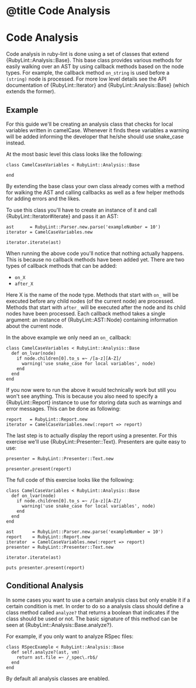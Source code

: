 # @title Code Analysis
# Code Analysis

Code analysis in ruby-lint is done using a set of classes that extend
{RubyLint::Analysis::Base}. This base class provides various methods for easily
walking over an AST by using callback methods based on the node types. For
example, the callback method `on_string` is used before a `(string)` node is
processed. For more low level details see the API documentation of
{RubyLint::Iterator} and {RubyLint::Analysis::Base} (which extends the former).

## Example

For this guide we'll be creating an analysis class that checks for local
variables written in camelCase. Whenever it finds these variables a warning
will be added informing the developer that he/she should use snake\_case
instead.

At the most basic level this class looks like the following:

    class CamelCaseVariables < RubyLint::Analysis::Base

    end

By extending the base class your own class already comes with a method for
walking the AST and calling callbacks as well as a few helper methods for
adding errors and the likes.

To use this class you'll have to create an instance of it and call
{RubyLint::Iterator#iterate} and pass it an AST:

    ast      = RubyLint::Parser.new.parse('exampleNumber = 10')
    iterator = CamelCaseVariables.new

    iterator.iterate(ast)

When running the above code you'll notice that nothing actually happens. This
is because no callback methods have been added yet. There are two types of
callback methods that can be added:

* `on_X`
* `after_X`

Here X is the name of the node type. Methods that start with `on_` will be
executed before any child nodes (of the current node) are processed.  Methods
that start with `after_` will be executed after the node and its child nodes
have been processed. Each callback method takes a single argument: an instance
of {RubyLint::AST::Node} containing information about the current node.

In the above example we only need an `on_` callback:

    class CamelCaseVariables < RubyLint::Analysis::Base
      def on_lvar(node)
        if node.children[0].to_s =~ /[a-z][A-Z]/
          warning('use snake_case for local variables', node)
        end
      end
    end

If you now were to run the above it would technically work but still you won't
see anything. This is because you also need to specify a {RubyLint::Report}
instance to use for storing data such as warnings and error messages. This can
be done as following:

    report   = RubyLint::Report.new
    iterator = CamelCaseVariables.new(:report => report)

The last step is to actually display the report using a presenter. For this
exercise we'll use {RubyLint::Presenter::Text}. Presenters are quite easy to
use:

    presenter = RubyLint::Presenter::Text.new

    presenter.present(report)

The full code of this exercise looks like the following:

    class CamelCaseVariables < RubyLint::Analysis::Base
      def on_lvar(node)
        if node.children[0].to_s =~ /[a-z][A-Z]/
          warning('use snake_case for local variables', node)
        end
      end
    end

    ast       = RubyLint::Parser.new.parse('exampleNumber = 10')
    report    = RubyLint::Report.new
    iterator  = CamelCaseVariables.new(:report => report)
    presenter = RubyLint::Presenter::Text.new

    iterator.iterate(ast)

    puts presenter.present(report)

## Conditional Analysis

In some cases you want to use a certain analysis class but only enable it if a
certain condition is met. In order to do so a analysis class should define a
class method called `analyze?` that returns a boolean that indicates if the
class should be used or not. The basic signature of this method can be seen at
{RubyLint::Analysis::Base.analyze?}.

For example, if you only want to analyze RSpec files:

    class RSpecExample < RubyLint::Analysis::Base
      def self.analyze?(ast, vm)
        return ast.file =~ /_spec\.rb$/
      end
    end

By default all analysis classes are enabled.
